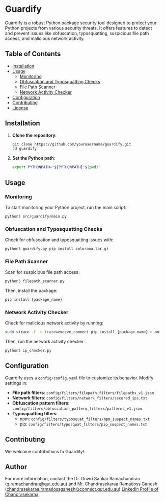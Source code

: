 # Guardify

Guardify is a robust Python package security tool designed to protect your Python projects from various security threats. It offers features to detect and prevent issues like obfuscation, typosquatting, suspicious file path access, and malicious network activity.

## Table of Contents
- [Installation](#installation)
- [Usage](#usage)
  - [Monitoring](#monitoring)
  - [Obfuscation and Typosquatting Checks](#obfuscation-and-typosquatting-checks)
  - [File Path Scanner](#file-path-scanner)
  - [Network Activity Checker](#network-activity-checker)
- [Configuration](#configuration)
- [Contributing](#contributing)
- [License](#license)

## Installation

1. **Clone the repository**:
   ```bash
   git clone https://github.com/yourusername/guardify.git
   cd guardify
   ```

2. **Set the Python path**:
   ```bash
   export PYTHONPATH="${PYTHONPATH}:$(pwd)"
   ```

## Usage

### Monitoring
To start monitoring your Python project, run the main script:
```bash
python3 src/guardify/main.py
```

### Obfuscation and Typosquatting Checks
Check for obfuscation and typosquatting issues with:
```bash
python3 guardify.py pip install colurama.tar.gz
```

### File Path Scanner
Scan for suspicious file path access:
```bash
python3 filepath_scanner.py
```
Then, install the package:
```bash
pip install {package_name}
```

### Network Activity Checker
Check for malicious network activity by running:
```bash
sudo strace -f -e trace=execve,connect pip install {package_name} > output.log 2>&1
```
Then, run the network activity checker:
```bash
python3 ip_checker.py
```

## Configuration
Guardify uses a `config/config.yaml` file to customize its behavior. Modify settings in:

- **File path filters**: `config/filters/filepath_filters/filepaths_v1.json`
- **Network filters**: `config/filters/network_filters/secured_ips.txt`
- **Obfuscation pattern filters**: `config/filters/obfuscation_pattern_filters/patterns_v1.json`
- **Typosquatting filters**:
  - npm: `config/filters/typosquat_filters/npm_suspect_names.txt`
  - pip: `config/filters/typosquat_filters/pip_suspect_names.txt`

## Contributing
We welcome contributions to Guardify!.

## Author
For more information, contact the Dr. Gowri Sankar Ramachandran (g.ramachandran@qut.edu.au) and Mr. Chandrasekaraa Ramadoss Ganesh (chandrasekaraa.ramadossganesh@connect.qut.edu.au) [LinkedIn Profile of Chandrasekaraa](https://www.linkedin.com/in/rgchandrasekaraa/).
```
